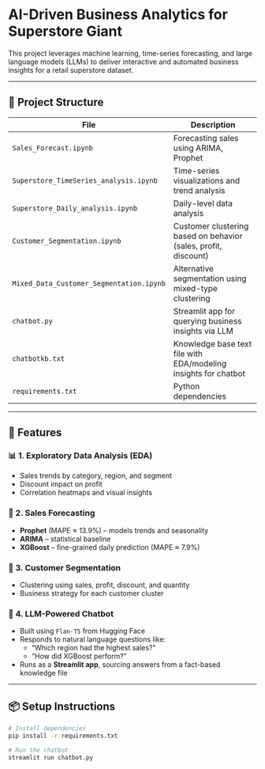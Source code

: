 #  AI-Driven Business Analytics for Superstore Giant

This project leverages machine learning, time-series forecasting, and large language models (LLMs) to deliver interactive and automated business insights for a retail superstore dataset.

---

## 📁 Project Structure

| File | Description |
|------|-------------|
| `Sales_Forecast.ipynb` | Forecasting sales using ARIMA, Prophet|
| `Superstore_TimeSeries_analysis.ipynb` | Time-series visualizations and trend analysis |
| `Superstore_Daily_analysis.ipynb` | Daily-level data analysis |
| `Customer_Segmentation.ipynb` | Customer clustering based on behavior (sales, profit, discount) |
| `Mixed_Data_Customer_Segmentation.ipynb` | Alternative segmentation using mixed-type clustering |
| `chatbot.py` | Streamlit app for querying business insights via LLM |
| `chatbotkb.txt` | Knowledge base text file with EDA/modeling insights for chatbot |
| `requirements.txt` | Python dependencies |

---

## 🚀 Features

### 📊 1. Exploratory Data Analysis (EDA)
- Sales trends by category, region, and segment
- Discount impact on profit
- Correlation heatmaps and visual insights

### 🔮 2. Sales Forecasting
- **Prophet** (MAPE ≈ 13.9%) – models trends and seasonality
- **ARIMA** – statistical baseline
- **XGBoost** – fine-grained daily prediction (MAPE ≈ 7.9%)

### 👥 3. Customer Segmentation
- Clustering using sales, profit, discount, and quantity
- Business strategy for each customer cluster

### 💬 4. LLM-Powered Chatbot
- Built using `Flan-T5` from Hugging Face
- Responds to natural language questions like:
  - “Which region had the highest sales?”
  - “How did XGBoost perform?”
- Runs as a **Streamlit app**, sourcing answers from a fact-based knowledge file

---

## 📦 Setup Instructions

```bash
# Install dependencies
pip install -r requirements.txt

# Run the chatbot
streamlit run chatbot.py
